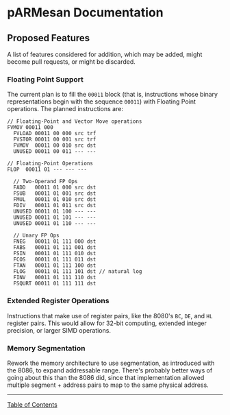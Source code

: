 # pARMesan Documentation

## Proposed Features

A list of features considered for addition, which may be added, might become pull requests, or might be discarded.

### Floating Point Support
The current plan is to fill the `00011` block (that is, instructions whose binary representations begin with the sequence `00011`) with Floating Point operations. The planned instructions are:
```
// Floating-Point and Vector Move operations
FVMOV 00011 000
  FVLOAD 00011 00 000 src trf
  FVSTOR 00011 00 001 src trf
  FVMOV  00011 00 010 src dst
  UNUSED 00011 00 011 --- ---

// Floating-Point Operations
FLOP  00011 01 --- --- --- 

  // Two-Operand FP Ops
  FADD   00011 01 000 src dst
  FSUB   00011 01 001 src dst
  FMUL   00011 01 010 src dst
  FDIV   00011 01 011 src dst
  UNUSED 00011 01 100 --- ---
  UNUSED 00011 01 101 --- ---
  UNUSED 00011 01 110 --- ---

  // Unary FP Ops
  FNEG   00011 01 111 000 dst
  FABS   00011 01 111 001 dst
  FSIN   00011 01 111 010 dst
  FCOS   00011 01 111 011 dst
  FTAN   00011 01 111 100 dst
  FLOG   00011 01 111 101 dst // natural log
  FINV   00011 01 111 110 dst
  FSQURT 00011 01 111 111 dst
```

### Extended Register Operations
Instructions that make use of register pairs, like the 8080's `BC`, `DE`, and `HL` register pairs. This would allow for 32-bit computing, extended integer precision, or larger SIMD operations.

### Memory Segmentation
Rework the memory architecture to use segmentation, as introduced with the 8086, to expand addressable range. There's probably better ways of going about this than the 8086 did, since that implementation allowed multiple segment + address pairs to map to the same physical address.

---

[Table of Contents](index.md)